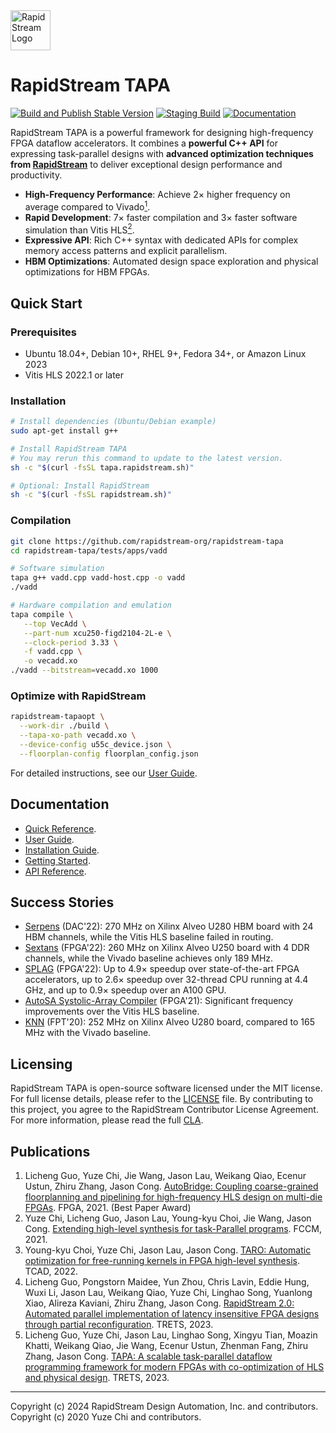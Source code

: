 <!--
Copyright (c) 2024 RapidStream Design Automation, Inc. and contributors.
All rights reserved. The contributor(s) of this file has/have agreed to the
RapidStream Contributor License Agreement.
-->

<img src="https://imagedelivery.net/AU8IzMTGgpVmEBfwPILIgw/1b565657-df33-41f9-f29e-0d539743e700/128" width="64px" alt="RapidStream Logo" />


# RapidStream TAPA

[![Build and Publish Stable Version](https://github.com/rapidstream-org/rapidstream-tapa/actions/workflows/publish-stable.yml/badge.svg?branch=main)](https://github.com/rapidstream-org/rapidstream-tapa/actions/workflows/publish-stable.yml)
[![Staging Build](https://github.com/rapidstream-org/rapidstream-tapa/actions/workflows/staging-build.yml/badge.svg)](https://github.com/rapidstream-org/rapidstream-tapa/actions/workflows/staging-build.yml)
[![Documentation](https://readthedocs.org/projects/tapa/badge/?version=latest)](https://tapa.readthedocs.io/en/latest/?badge=latest)

RapidStream TAPA is a powerful framework for designing high-frequency FPGA
dataflow accelerators. It combines a **powerful C++ API** for expressing
task-parallel designs with **advanced optimization techniques from
[RapidStream](https://rapidstream-da.com/)** to deliver exceptional design
performance and productivity.

- **High-Frequency Performance**: Achieve 2× higher frequency on average
  compared to Vivado[<sup>1</sup>](https://doi.org/10.1145/3431920.3439289).
- **Rapid Development**: 7× faster compilation and 3× faster software
  simulation than Vitis HLS[<sup>2</sup>](https://doi.org/10.1109/fccm51124.2021.00032).
- **Expressive API**: Rich C++ syntax with dedicated APIs for complex memory
  access patterns and explicit parallelism.
- **HBM Optimizations**: Automated design space exploration and physical
  optimizations for HBM FPGAs.


## Quick Start

### Prerequisites

- Ubuntu 18.04+, Debian 10+, RHEL 9+, Fedora 34+, or Amazon Linux 2023
- Vitis HLS 2022.1 or later

### Installation

```bash
# Install dependencies (Ubuntu/Debian example)
sudo apt-get install g++

# Install RapidStream TAPA
# You may rerun this command to update to the latest version.
sh -c "$(curl -fsSL tapa.rapidstream.sh)"

# Optional: Install RapidStream
sh -c "$(curl -fsSL rapidstream.sh)"
```

### Compilation

```bash
git clone https://github.com/rapidstream-org/rapidstream-tapa
cd rapidstream-tapa/tests/apps/vadd

# Software simulation
tapa g++ vadd.cpp vadd-host.cpp -o vadd
./vadd

# Hardware compilation and emulation
tapa compile \
   --top VecAdd \
   --part-num xcu250-figd2104-2L-e \
   --clock-period 3.33 \
   -f vadd.cpp \
   -o vecadd.xo
./vadd --bitstream=vecadd.xo 1000
```

### Optimize with RapidStream

```bash
rapidstream-tapaopt \
  --work-dir ./build \
  --tapa-xo-path vecadd.xo \
  --device-config u55c_device.json \
  --floorplan-config floorplan_config.json
```

For detailed instructions, see our [User Guide](https://tapa.readthedocs.io/en/main/).


## Documentation

- [Quick Reference](https://tapa.readthedocs.io/en/main/user/cheatsheet.html).
- [User Guide](https://tapa.readthedocs.io/en/main/).
- [Installation Guide](https://tapa.readthedocs.io/en/main/user/installation.html).
- [Getting Started](https://tapa.readthedocs.io/en/main/user/getting_started.html).
- [API Reference](https://tapa.readthedocs.io/en/main/api.html).


## Success Stories

- [Serpens](https://dl.acm.org/doi/10.1145/3489517.3530420) (DAC'22): 270 MHz
  on Xilinx Alveo U280 HBM board with 24 HBM channels, while the Vitis HLS
  baseline failed in routing.
- [Sextans](https://dl.acm.org/doi/pdf/10.1145/3490422.3502357) (FPGA'22):
  260 MHz on Xilinx Alveo U250 board with 4 DDR channels, while the Vivado
  baseline achieves only 189 MHz.
- [SPLAG](https://github.com/UCLA-VAST/splag) (FPGA'22): Up to 4.9× speedup
  over state-of-the-art FPGA accelerators, up to 2.6× speedup over 32-thread
  CPU running at 4.4 GHz, and up to 0.9× speedup over an A100 GPU.
- [AutoSA Systolic-Array Compiler](https://github.com/UCLA-VAST/AutoSA)
  (FPGA'21): Significant frequency improvements over the Vitis HLS baseline.
- [KNN](https://github.com/SFU-HiAccel/CHIP-KNN) (FPT'20): 252 MHz on Xilinx
  Alveo U280 board, compared to 165 MHz with the Vivado baseline.


## Licensing

RapidStream TAPA is open-source software licensed under the MIT license.
For full license details, please refer to the
[LICENSE](https://github.com/rapidstream-org/rapidstream-tapa/blob/main/LICENSE)
file. By contributing to this project, you agree to the RapidStream Contributor
License Agreement. For more information, please read the full
[CLA](https://github.com/rapidstream-org/rapidstream-tapa/blob/main/CLA.md).


## Publications

1. Licheng Guo, Yuze Chi, Jie Wang, Jason Lau, Weikang Qiao, Ecenur Ustun, Zhiru Zhang, Jason Cong.
   [AutoBridge: Coupling coarse-grained floorplanning and pipelining for high-frequency HLS design on multi-die FPGAs](https://doi.org/10.1145/3431920.3439289).
   FPGA, 2021. (Best Paper Award)
2. Yuze Chi, Licheng Guo, Jason Lau, Young-kyu Choi, Jie Wang, Jason Cong.
   [Extending high-level synthesis for task-Parallel programs](https://doi.org/10.1109/fccm51124.2021.00032).
   FCCM, 2021.
3. Young-kyu Choi, Yuze Chi, Jason Lau, Jason Cong.
   [TARO: Automatic optimization for free-running kernels in FPGA high-level synthesis](https://doi.org/10.1109/TCAD.2022.3216544).
   TCAD, 2022.
4. Licheng Guo, Pongstorn Maidee, Yun Zhou, Chris Lavin, Eddie Hung, Wuxi Li, Jason Lau, Weikang Qiao, Yuze Chi, Linghao Song, Yuanlong Xiao, Alireza Kaviani, Zhiru Zhang, Jason Cong.
   [RapidStream 2.0: Automated parallel implementation of latency insensitive FPGA designs through partial reconfiguration](https://doi.org/10.1145/3593025).
   TRETS, 2023.
5. Licheng Guo, Yuze Chi, Jason Lau, Linghao Song, Xingyu Tian, Moazin Khatti, Weikang Qiao, Jie Wang, Ecenur Ustun, Zhenman Fang, Zhiru Zhang, Jason Cong.
   [TAPA: A scalable task-parallel dataflow programming framework for modern FPGAs with co-optimization of HLS and physical design](https://doi.org/10.1145/3609335).
   TRETS, 2023.


---

Copyright (c) 2024 RapidStream Design Automation, Inc. and contributors.<br/>
Copyright (c) 2020 Yuze Chi and contributors.<br/>
